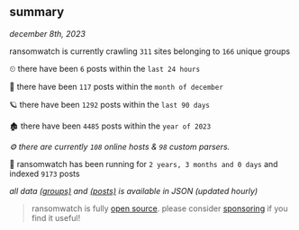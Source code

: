 
## summary
_december 8th, 2023_

ransomwatch is currently crawling `311` sites belonging to `166` unique groups

⏲ there have been `6` posts within the `last 24 hours`

🦈 there have been `117` posts within the `month of december`

🪐 there have been `1292` posts within the `last 90 days`

🏚 there have been `4485` posts within the `year of 2023`

_⚙️ there are currently `108` online hosts & `98` custom parsers._

🦕 ransomwatch has been running for `2 years, 3 months and 0 days` and indexed `9173` posts

_all data  [(groups)](http://ransomwhat.telemetry.ltd/groups) and [(posts)](http://ransomwhat.telemetry.ltd/posts) is available in JSON (updated hourly)_

> ransomwatch is fully [open source](https://github.com/joshhighet/ransomwatch#ransomwatch--). please consider [sponsoring](https://github.com/sponsors/joshhighet) if you find it useful!
